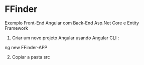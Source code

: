 # FFinder
Exemplo Front-End Angular com Back-End Asp.Net Core e Entity Framework


1) Criar um novo projeto Angular usando Angular CLI :

ng new FFinder-APP

2) Copiar a pasta src
